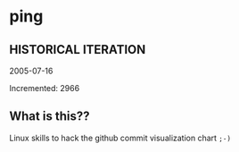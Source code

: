 # ping

## HISTORICAL ITERATION
2005-07-16

Incremented: 2966

## What is this?? 
Linux skills to hack the github commit visualization chart `;-)`
